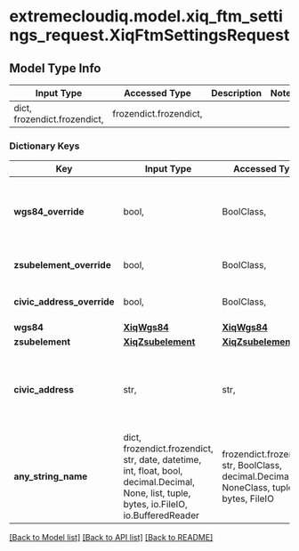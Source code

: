 # extremecloudiq.model.xiq_ftm_settings_request.XiqFtmSettingsRequest

## Model Type Info
Input Type | Accessed Type | Description | Notes
------------ | ------------- | ------------- | -------------
dict, frozendict.frozendict,  | frozendict.frozendict,  |  | 

### Dictionary Keys
Key | Input Type | Accessed Type | Description | Notes
------------ | ------------- | ------------- | ------------- | -------------
**wgs84_override** | bool,  | BoolClass,  | World Geodetic System 1984 (WGS84) override. | 
**zsubelement_override** | bool,  | BoolClass,  | Z-subelement override. | 
**civic_address_override** | bool,  | BoolClass,  | Civic Address override. | 
**wgs84** | [**XiqWgs84**](XiqWgs84.md) | [**XiqWgs84**](XiqWgs84.md) |  | [optional] 
**zsubelement** | [**XiqZsubelement**](XiqZsubelement.md) | [**XiqZsubelement**](XiqZsubelement.md) |  | [optional] 
**civic_address** | str,  | str,  | Civic Address as hex encoded RFC4776 formatted string. | [optional] 
**any_string_name** | dict, frozendict.frozendict, str, date, datetime, int, float, bool, decimal.Decimal, None, list, tuple, bytes, io.FileIO, io.BufferedReader | frozendict.frozendict, str, BoolClass, decimal.Decimal, NoneClass, tuple, bytes, FileIO | any string name can be used but the value must be the correct type | [optional]

[[Back to Model list]](../../README.md#documentation-for-models) [[Back to API list]](../../README.md#documentation-for-api-endpoints) [[Back to README]](../../README.md)


